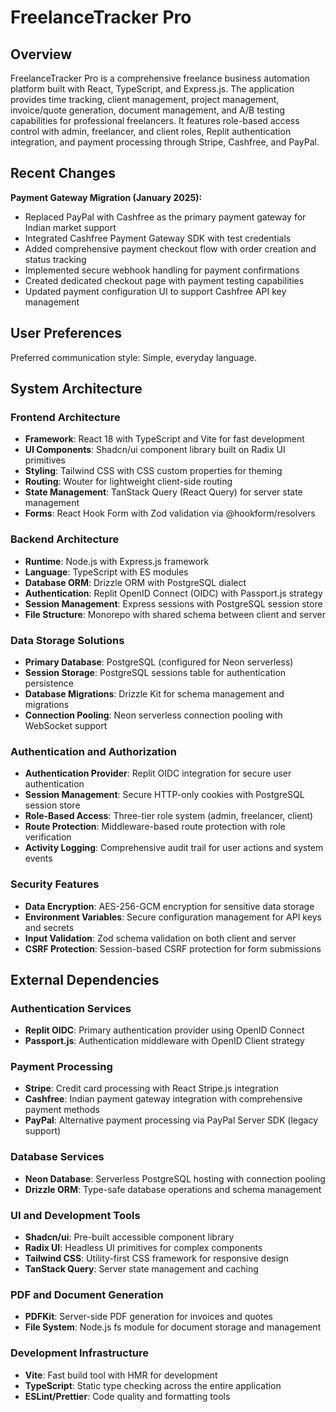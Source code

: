 # FreelanceTracker Pro

## Overview

FreelanceTracker Pro is a comprehensive freelance business automation platform built with React, TypeScript, and Express.js. The application provides time tracking, client management, project management, invoice/quote generation, document management, and A/B testing capabilities for professional freelancers. It features role-based access control with admin, freelancer, and client roles, Replit authentication integration, and payment processing through Stripe, Cashfree, and PayPal.

## Recent Changes

**Payment Gateway Migration (January 2025):**
- Replaced PayPal with Cashfree as the primary payment gateway for Indian market support
- Integrated Cashfree Payment Gateway SDK with test credentials
- Added comprehensive payment checkout flow with order creation and status tracking
- Implemented secure webhook handling for payment confirmations
- Created dedicated checkout page with payment testing capabilities
- Updated payment configuration UI to support Cashfree API key management

## User Preferences

Preferred communication style: Simple, everyday language.

## System Architecture

### Frontend Architecture
- **Framework**: React 18 with TypeScript and Vite for fast development
- **UI Components**: Shadcn/ui component library built on Radix UI primitives
- **Styling**: Tailwind CSS with CSS custom properties for theming
- **Routing**: Wouter for lightweight client-side routing
- **State Management**: TanStack Query (React Query) for server state management
- **Forms**: React Hook Form with Zod validation via @hookform/resolvers

### Backend Architecture
- **Runtime**: Node.js with Express.js framework
- **Language**: TypeScript with ES modules
- **Database ORM**: Drizzle ORM with PostgreSQL dialect
- **Authentication**: Replit OpenID Connect (OIDC) with Passport.js strategy
- **Session Management**: Express sessions with PostgreSQL session store
- **File Structure**: Monorepo with shared schema between client and server

### Data Storage Solutions
- **Primary Database**: PostgreSQL (configured for Neon serverless)
- **Session Storage**: PostgreSQL sessions table for authentication persistence
- **Database Migrations**: Drizzle Kit for schema management and migrations
- **Connection Pooling**: Neon serverless connection pooling with WebSocket support

### Authentication and Authorization
- **Authentication Provider**: Replit OIDC integration for secure user authentication
- **Session Management**: Secure HTTP-only cookies with PostgreSQL session store
- **Role-Based Access**: Three-tier role system (admin, freelancer, client)
- **Route Protection**: Middleware-based route protection with role verification
- **Activity Logging**: Comprehensive audit trail for user actions and system events

### Security Features
- **Data Encryption**: AES-256-GCM encryption for sensitive data storage
- **Environment Variables**: Secure configuration management for API keys and secrets
- **Input Validation**: Zod schema validation on both client and server
- **CSRF Protection**: Session-based CSRF protection for form submissions

## External Dependencies

### Authentication Services
- **Replit OIDC**: Primary authentication provider using OpenID Connect
- **Passport.js**: Authentication middleware with OpenID Client strategy

### Payment Processing
- **Stripe**: Credit card processing with React Stripe.js integration
- **Cashfree**: Indian payment gateway integration with comprehensive payment methods
- **PayPal**: Alternative payment processing via PayPal Server SDK (legacy support)

### Database Services
- **Neon Database**: Serverless PostgreSQL hosting with connection pooling
- **Drizzle ORM**: Type-safe database operations and schema management

### UI and Development Tools
- **Shadcn/ui**: Pre-built accessible component library
- **Radix UI**: Headless UI primitives for complex components
- **Tailwind CSS**: Utility-first CSS framework for responsive design
- **TanStack Query**: Server state management and caching

### PDF and Document Generation
- **PDFKit**: Server-side PDF generation for invoices and quotes
- **File System**: Node.js fs module for document storage and management

### Development Infrastructure
- **Vite**: Fast build tool with HMR for development
- **TypeScript**: Static type checking across the entire application
- **ESLint/Prettier**: Code quality and formatting tools